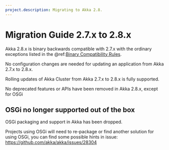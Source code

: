 ```yaml
---
project.description: Migrating to Akka 2.8.
---
```

# Migration Guide 2.7.x to 2.8.x

Akka 2.8.x is binary backwards compatible with 2.7.x with the ordinary exceptions listed in the
@ref:[Binary Compatibility Rules](../common/binary-compatibility-rules.md).

No configuration changes are needed for updating an application from Akka 2.7.x to 2.8.x.

Rolling updates of Akka Cluster from Akka 2.7.x to 2.8.x is fully supported.

No deprecated features or APIs have been removed in Akka 2.8.x, except for OSGi


## OSGi no longer supported out of the box

OSGi packaging and support in Akka has been dropped.

Projects using OSGi will need to re-package or find another solution for using OSGi, you can find some possible hints
in issue: https://github.com/akka/akka/issues/28304
